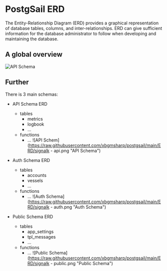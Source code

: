 # PostgSail ERD
The Entity-Relationship Diagram (ERD) provides a graphical representation of database tables, columns, and inter-relationships. ERD can give sufficient information for the database administrator to follow when developing and maintaining the database.

## A global overview
![API Schema](https://raw.githubusercontent.com/xbgmsharp/postgsail/main/ERD/postgsail.pgerd.png "API Schema")

## Further
There is 3 main schemas:
- API Schema ERD
    - tables
      - metrics
      - logbook
      - ...
    - functions
      - ...
![API Schem](https://raw.githubusercontent.com/xbgmsharp/postgsail/main/ERD/signalk - api.png "API Schema")

- Auth Schema ERD
  - tables
    - accounts
    - vessels
    - ...
  - functions
    - ...
![Auth Schema](https://raw.githubusercontent.com/xbgmsharp/postgsail/main/ERD/signalk - auth.png "Auth Schema")

- Public Schema ERD
  - tables
    - app_settings
    - tpl_messages
    - ...
  - functions
    - ...
![Public Schema](https://raw.githubusercontent.com/xbgmsharp/postgsail/main/ERD/signalk - public.png "Public Schema")

